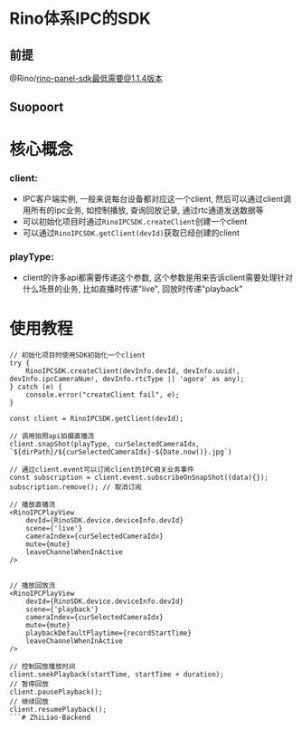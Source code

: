 # Rino体系IPC的SDK
## 前提
@Rino/rino-panel-sdk最低需要@1.1.4版本
## Suopoort

# 核心概念
### client: 
- IPC客户端实例, 一般来说每台设备都对应这一个client, 然后可以通过client调用所有的ipc业务, 如控制播放, 查询回放记录, 通过rtc通道发送数据等
- 可以初始化项目时通过```RinoIPCSDK.createClient```创建一个client
- 可以通过```RinoIPCSDK.getClient(devId)```获取已经创建的client

### playType:
- client的许多api都需要传递这个参数, 这个参数是用来告诉client需要处理针对什么场景的业务, 比如直播时传递"live", 回放时传递"playback"


# 使用教程
``` tsx
// 初始化项目时使用SDK初始化一个client
try {
    RinoIPCSDK.createClient(devInfo.devId, devInfo.uuid!, devInfo.ipcCameraNum!, devInfo.rtcType || 'agora' as any);
} catch (e) {
    console.error("createClient fail", e);
}

const client = RinoIPCSDK.getClient(devId);

// 调用拍照api拍摄直播流
client.snapShot(playType, curSelectedCameraIdx, `${dirPath}/${curSelectedCameraIdx}-${Date.now()}.jpg`)

// 通过client.event可以订阅client的IPC相关业务事件
const subscription = client.event.subscribeOnSnapShot((data){});
subscription.remove(); // 取消订阅

// 播放直播流
<RinoIPCPlayView
    devId={RinoSDK.device.deviceInfo.devId}
    scene={'live'}
    cameraIndex={curSelectedCameraIdx}
    mute={mute}
    leaveChannelWhenInActive
/>


// 播放回放流
<RinoIPCPlayView
    devId={RinoSDK.device.deviceInfo.devId}
    scene={'playback'}
    cameraIndex={curSelectedCameraIdx}
    mute={mute}
    playbackDefaultPlaytime={recordStartTime}
    leaveChannelWhenInActive
/>

// 控制回放播放时间
client.seekPlayback(startTime, startTime + duration);
// 暂停回放
client.pausePlayback();
// 继续回放
client.resumePlayback();
```# ZhiLiao-Backend

